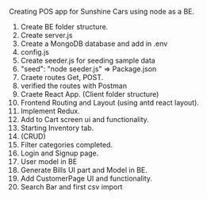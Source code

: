 Creating POS app for Sunshine Cars using node as a BE.

1. Create BE folder structure.
2. Create server.js
3. Create a MongoDB database and add in .env
4. config.js
5. Create seeder.js for seeding sample data
6. "seed": "node seeder.js" => Package.json
7. Craete routes Get, POST.
8. verified the routes with Postman
9. Craete React App. (Client folder structure)
10. Frontend Routing and Layout (using antd react layout).
11. Implement Redux.
12. Add to Cart screen ui and functionality.
13. Starting Inventory tab.
14. (CRUD)
15. Filter categories completed.
16. Login and Signup page.
17. User model in BE
18. Generate Bills UI part and Model in BE.
19. Add CustomerPage UI and functionality.
20. Search Bar and first csv import
